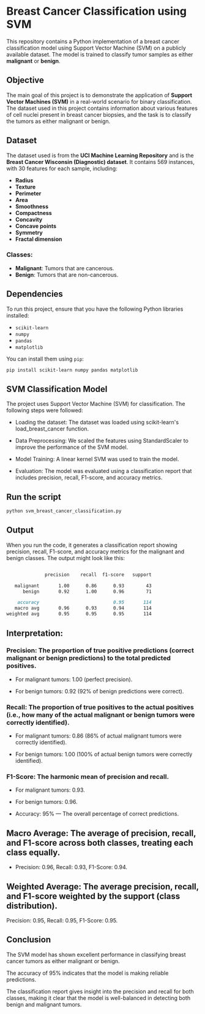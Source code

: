 # Breast Cancer Classification using SVM

This repository contains a Python implementation of a breast cancer classification model using Support Vector Machine (SVM) on a publicly available dataset. The model is trained to classify tumor samples as either **malignant** or **benign**.

## Objective

The main goal of this project is to demonstrate the application of **Support Vector Machines (SVM)** in a real-world scenario for binary classification. The dataset used in this project contains information about various features of cell nuclei present in breast cancer biopsies, and the task is to classify the tumors as either malignant or benign.

## Dataset

The dataset used is from the **UCI Machine Learning Repository** and is the **Breast Cancer Wisconsin (Diagnostic) dataset**. It contains 569 instances, with 30 features for each sample, including:
- **Radius**
- **Texture**
- **Perimeter**
- **Area**
- **Smoothness**
- **Compactness**
- **Concavity**
- **Concave points**
- **Symmetry**
- **Fractal dimension**

### Classes:
- **Malignant**: Tumors that are cancerous.
- **Benign**: Tumors that are non-cancerous.

## Dependencies

To run this project, ensure that you have the following Python libraries installed:

- `scikit-learn`
- `numpy`
- `pandas`
- `matplotlib`

You can install them using `pip`:

```bash
pip install scikit-learn numpy pandas matplotlib
```

## SVM Classification Model
The project uses Support Vector Machine (SVM) for classification. The following steps were followed:

- Loading the dataset: The dataset was loaded using scikit-learn's load_breast_cancer function.

- Data Preprocessing: We scaled the features using StandardScaler to improve the performance of the SVM model.

- Model Training: A linear kernel SVM was used to train the model.

- Evaluation: The model was evaluated using a classification report that includes precision, recall, F1-score, and accuracy metrics.

## Run the script
```bash
python svm_breast_cancer_classification.py
```


## Output
When you run the code, it generates a classification report showing precision, recall, F1-score, and accuracy metrics for the malignant and benign classes. The output might look like this:

```markdown

              precision    recall  f1-score   support

   malignant       1.00      0.86      0.93        43
      benign       0.92      1.00      0.96        71

    accuracy                           0.95       114
   macro avg       0.96      0.93      0.94       114
weighted avg       0.95      0.95      0.95       114
```

## Interpretation:
### Precision: The proportion of true positive predictions (correct malignant or benign predictions) to the total predicted positives.

- For malignant tumors: 1.00 (perfect precision).

- For benign tumors: 0.92 (92% of benign predictions were correct).

### Recall: The proportion of true positives to the actual positives (i.e., how many of the actual malignant or benign tumors were correctly identified).

- For malignant tumors: 0.86 (86% of actual malignant tumors were correctly identified).

- For benign tumors: 1.00 (100% of actual benign tumors were correctly identified).

### F1-Score: The harmonic mean of precision and recall.

- For malignant tumors: 0.93.

- For benign tumors: 0.96.

- Accuracy: 95% — The overall percentage of correct predictions.

## Macro Average: The average of precision, recall, and F1-score across both classes, treating each class equally.

- Precision: 0.96, Recall: 0.93, F1-Score: 0.94.

## Weighted Average: The average precision, recall, and F1-score weighted by the support (class distribution).

Precision: 0.95, Recall: 0.95, F1-Score: 0.95.

## Conclusion
The SVM model has shown excellent performance in classifying breast cancer tumors as either malignant or benign.

The accuracy of 95% indicates that the model is making reliable predictions.

The classification report gives insight into the precision and recall for both classes, making it clear that the model is well-balanced in detecting both benign and malignant tumors.

